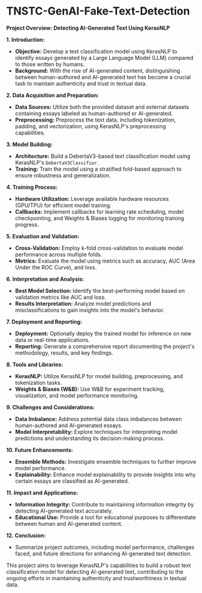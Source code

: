 # TNSTC-GenAI-Fake-Text-Detection

**Project Overview: Detecting AI-Generated Text Using KerasNLP**

**1. Introduction:**
   - **Objective:** Develop a text classification model using KerasNLP to identify essays generated by a Large Language Model (LLM) compared to those written by humans.
   - **Background:** With the rise of AI-generated content, distinguishing between human-authored and AI-generated text has become a crucial task to maintain authenticity and trust in textual data.

**2. Data Acquisition and Preparation:**
   - **Data Sources:** Utilize both the provided dataset and external datasets containing essays labeled as human-authored or AI-generated.
   - **Preprocessing:** Preprocess the text data, including tokenization, padding, and vectorization, using KerasNLP's preprocessing capabilities.

**3. Model Building:**
   - **Architecture:** Build a DebertaV3-based text classification model using KerasNLP's `DebertaV3Classifier`.
   - **Training:** Train the model using a stratified fold-based approach to ensure robustness and generalization.

**4. Training Process:**
   - **Hardware Utilization:** Leverage available hardware resources (GPU/TPU) for efficient model training.
   - **Callbacks:** Implement callbacks for learning rate scheduling, model checkpointing, and Weights & Biases logging for monitoring training progress.

**5. Evaluation and Validation:**
   - **Cross-Validation:** Employ k-fold cross-validation to evaluate model performance across multiple folds.
   - **Metrics:** Evaluate the model using metrics such as accuracy, AUC (Area Under the ROC Curve), and loss.

**6. Interpretation and Analysis:**
   - **Best Model Selection:** Identify the best-performing model based on validation metrics like AUC and loss.
   - **Results Interpretation:** Analyze model predictions and misclassifications to gain insights into the model's behavior.

**7. Deployment and Reporting:**
   - **Deployment:** Optionally deploy the trained model for inference on new data or real-time applications.
   - **Reporting:** Generate a comprehensive report documenting the project's methodology, results, and key findings.

**8. Tools and Libraries:**
   - **KerasNLP:** Utilize KerasNLP for model building, preprocessing, and tokenization tasks.
   - **Weights & Biases (W&B):** Use W&B for experiment tracking, visualization, and model performance monitoring.

**9. Challenges and Considerations:**
   - **Data Imbalance:** Address potential data class imbalances between human-authored and AI-generated essays.
   - **Model Interpretability:** Explore techniques for interpreting model predictions and understanding its decision-making process.

**10. Future Enhancements:**
   - **Ensemble Methods:** Investigate ensemble techniques to further improve model performance.
   - **Explainability:** Enhance model explainability to provide insights into why certain essays are classified as AI-generated.

**11. Impact and Applications:**
   - **Information Integrity:** Contribute to maintaining information integrity by detecting AI-generated text accurately.
   - **Educational Use:** Provide a tool for educational purposes to differentiate between human and AI-generated content.

**12. Conclusion:**
   - Summarize project outcomes, including model performance, challenges faced, and future directions for enhancing AI-generated text detection.

This project aims to leverage KerasNLP's capabilities to build a robust text classification model for detecting AI-generated text, contributing to the ongoing efforts in maintaining authenticity and trustworthiness in textual data.
